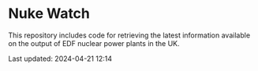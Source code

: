 # Nuke Watch

This repository includes code for retrieving the latest information available on the output of EDF nuclear power plants in the UK.

Last updated: 2024-04-21 12:14